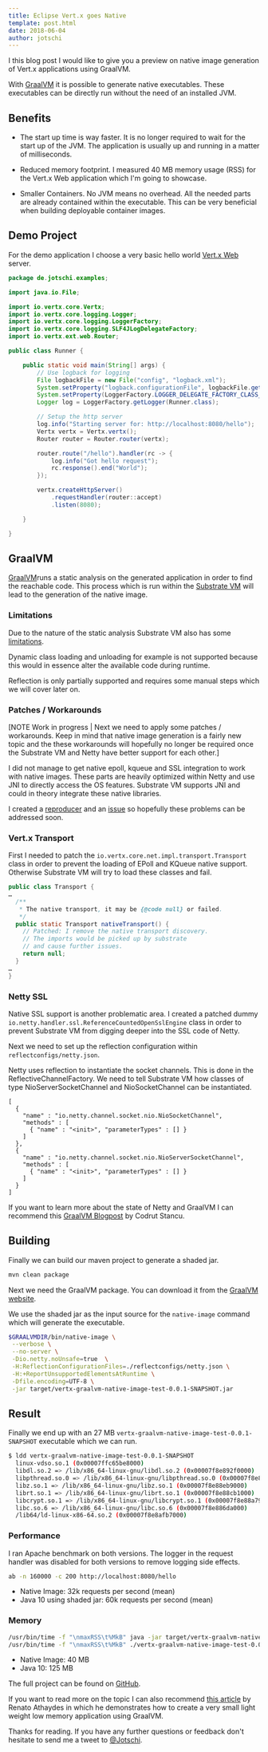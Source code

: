 ```yaml
---
title: Eclipse Vert.x goes Native
template: post.html
date: 2018-06-04
author: jotschi
---
```


I this blog post I would like to give you a preview on native image generation of Vert.x applications using GraalVM.

With [GraalVM](https://www.graalvm.org/) it is possible to generate native executables.
These executables can be directly run without the need of an installed JVM.


## Benefits
* The start up time is way faster. It is no longer required to wait for the start up of the JVM. The application is usually up and running in a matter of milliseconds.

* Reduced memory footprint. I measured 40 MB memory usage (RSS) for the Vert.x Web application which I'm going to showcase.

* Smaller Containers. No JVM means no overhead. All the needed parts are already contained within the executable. This can be very beneficial when building deployable container images.

## Demo Project

For the demo application I choose a very basic hello world [Vert.x Web](https://vertx.io/docs/vertx-web/java/) server.

```java
package de.jotschi.examples;

import java.io.File;

import io.vertx.core.Vertx;
import io.vertx.core.logging.Logger;
import io.vertx.core.logging.LoggerFactory;
import io.vertx.core.logging.SLF4JLogDelegateFactory;
import io.vertx.ext.web.Router;

public class Runner {

	public static void main(String[] args) {
		// Use logback for logging
		File logbackFile = new File("config", "logback.xml");
		System.setProperty("logback.configurationFile", logbackFile.getAbsolutePath());
		System.setProperty(LoggerFactory.LOGGER_DELEGATE_FACTORY_CLASS_NAME, SLF4JLogDelegateFactory.class.getName());
		Logger log = LoggerFactory.getLogger(Runner.class);

		// Setup the http server
		log.info("Starting server for: http://localhost:8080/hello");
		Vertx vertx = Vertx.vertx();
		Router router = Router.router(vertx);

		router.route("/hello").handler(rc -> {
			log.info("Got hello request");
			rc.response().end("World");
		});

		vertx.createHttpServer()
			.requestHandler(router::accept)
			.listen(8080);

	}

}
```

## GraalVM

[GraalVM](https://www.graalvm.org/)runs a static analysis on the generated application in order to find the reachable code.
This process which is run within the [Substrate VM](https://github.com/oracle/graal/tree/master/substratevm) will lead to the generation of the native image.

### Limitations

Due to the nature of the static analysis Substrate VM also has some [limitations](https://github.com/oracle/graal/blob/master/substratevm/LIMITATIONS.md).

Dynamic class loading and unloading for example is not supported because this would in essence alter the available code during runtime. 

Reflection is only partially supported and requires some manual steps which we will cover later on.

### Patches / Workarounds

[NOTE Work in progress | Next we need to apply some patches / workarounds. Keep in mind that native image generation is a fairly new topic and the these workarounds will hopefully no longer be required once the Substrate VM and Netty have better support for each other.]

I did not manage to get native epoll, kqueue and SSL integration to work with native images.
These parts are heavily optimized within Netty and use JNI to directly access the OS features.
Substrate VM supports JNI and could in theory integrate these native libraries. 

I created a [reproducer](https://github.com/Jotschi/vertx-graalvm-native-image-test/tree/netty-native-epoll)
 and an [issue](https://github.com/oracle/graal/issues/442) so hopefully these problems can be addressed soon.

### Vert.x Transport

First I needed to patch the `io.vertx.core.net.impl.transport.Transport` class in order to prevent the loading of EPoll and KQueue native support. Otherwise Substrate VM will try to load these classes and fail.

```java
public class Transport {
…
  /**
   * The native transport, it may be {@code null} or failed.
   */
  public static Transport nativeTransport() {
    // Patched: I remove the native transport discovery. 
    // The imports would be picked up by substrate 
    // and cause further issues. 
    return null;
  }
…
}
```

### Netty SSL

Native SSL support is another problematic area. I created a patched dummy `io.netty.handler.ssl.ReferenceCountedOpenSslEngine` class in order to prevent Substrate VM from digging deeper into the SSL code of Netty.

Next we need to set up the reflection configuration within `reflectconfigs/netty.json`.

Netty uses reflection to instantiate the socket channels. This is done in the ReflectiveChannelFactory. We need to tell Substrate VM how classes of type NioServerSocketChannel  and NioSocketChannel can be instantiated. 

```
[
  {
    "name" : "io.netty.channel.socket.nio.NioSocketChannel",
    "methods" : [
      { "name" : "<init>", "parameterTypes" : [] }
    ]
  },
  {
    "name" : "io.netty.channel.socket.nio.NioServerSocketChannel",
    "methods" : [
      { "name" : "<init>", "parameterTypes" : [] }
    ]
  }
]
```

If you want to learn more about the state of Netty and GraalVM I can recommend this [GraalVM Blogpost](https://medium.com/graalvm/instant-netty-startup-using-graalvm-native-image-generation-ed6f14ff7692) by Codrut Stancu.

## Building

Finally we can build our maven project to generate a shaded jar.

```bash
mvn clean package
```

Next we need the GraalVM package. You can download it from the [GraalVM website](https://www.graalvm.org/).

We use the shaded jar as the input source for the `native-image` command which will generate the executable.

```bash
$GRAALVMDIR/bin/native-image \
 --verbose \
 --no-server \
 -Dio.netty.noUnsafe=true  \
 -H:ReflectionConfigurationFiles=./reflectconfigs/netty.json \
 -H:+ReportUnsupportedElementsAtRuntime \
 -Dfile.encoding=UTF-8 \
 -jar target/vertx-graalvm-native-image-test-0.0.1-SNAPSHOT.jar
``` 

## Result

Finally we end up with an 27 MB `vertx-graalvm-native-image-test-0.0.1-SNAPSHOT` executable which we can run.

```bash
$ ldd vertx-graalvm-native-image-test-0.0.1-SNAPSHOT 
  linux-vdso.so.1 (0x00007ffc65be8000)
  libdl.so.2 => /lib/x86_64-linux-gnu/libdl.so.2 (0x00007f8e892f0000)
  libpthread.so.0 => /lib/x86_64-linux-gnu/libpthread.so.0 (0x00007f8e890d3000)
  libz.so.1 => /lib/x86_64-linux-gnu/libz.so.1 (0x00007f8e88eb9000)
  librt.so.1 => /lib/x86_64-linux-gnu/librt.so.1 (0x00007f8e88cb1000)
  libcrypt.so.1 => /lib/x86_64-linux-gnu/libcrypt.so.1 (0x00007f8e88a79000)
  libc.so.6 => /lib/x86_64-linux-gnu/libc.so.6 (0x00007f8e886da000)
  /lib64/ld-linux-x86-64.so.2 (0x00007f8e8afb7000)
```

### Performance

I ran Apache benchmark on both versions.
The logger in the request handler was disabled for both versions to remove logging side effects.

```bash
ab -n 160000 -c 200 http://localhost:8080/hello
```

* Native Image: 32k requests per second (mean)
* Java 10 using shaded jar: 60k requests per second (mean)

### Memory

```bash
/usr/bin/time -f "\nmaxRSS\t%MkB" java -jar target/vertx-graalvm-native-image-test-0.0.1-SNAPSHOT.jar 
/usr/bin/time -f "\nmaxRSS\t%MkB" ./vertx-graalvm-native-image-test-0.0.1-SNAPSHOT 
```

* Native Image: 40 MB
* Java 10: 125 MB

The full project can be found on [GitHub](https://github.com/Jotschi/vertx-graalvm-native-image-test).

If you want to read more on the topic I can also recommend [this article](
https://sites.google.com/a/athaydes.com/renato-athaydes/posts/a7mbnative-imagejavaappthatrunsin30msandusesonly4mbofram) by Renato Athaydes in which he demonstrates how to create a very small light weight low memory application using GraalVM.


Thanks for reading. If you have any further questions or feedback don't hesitate to send me a tweet to [@Jotschi](https://twitter.com/Jotschi/).
